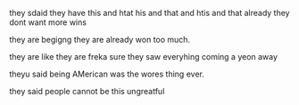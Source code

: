 
they sdaid they have this and htat his and that and htis and that already they dont want more wins

they are begigng they are already won too much.

they are like they are freka sure they saw everyhing coming a yeon away

theyu said being AMerican was the wores thing ever.

they said people cannot be this ungreatful


